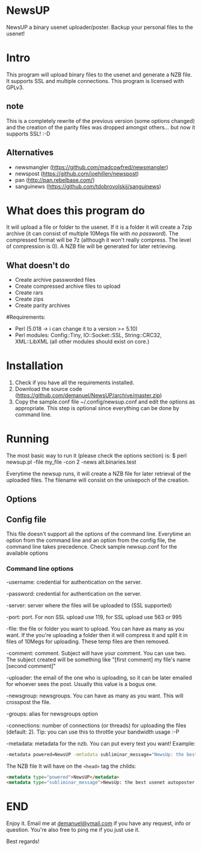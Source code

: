 NewsUP
======

NewsUP a binary usenet uploader/poster. Backup your personal files to the usenet!

# Intro

This program will upload binary files to the usenet and generate a NZB file. It supports SSL and multiple connections.
This program is licensed with GPLv3.


## note
This is a completely rewrite of the previous version (some options changed) and the creation of the parity files was dropped amongst others... but now it supports SSL! :-D

## Alternatives
* newsmangler (https://github.com/madcowfred/newsmangler)
* newspost (https://github.com/joehillen/newspost)
* pan (http://pan.rebelbase.com/)
* sanguinews (https://github.com/tdobrovolskij/sanguinews)


# What does this program do

It will upload a file or folder to the usenet. 
If it is a folder it will create a 7zip archive (it can consist of multiple 10Megs file with *no password*).
The compressed format will be 7z (although it won't really compress. The level of compression is 0).
A NZB file will be generated for later retrieving.

## What doesn't do

* Create archive passworded files 
* Create compressed archive files to upload
* Create rars
* Create zips
* Create parity archives



#Requirements:
* Perl (5.018 -> i can change it to a version >= 5.10)
* Perl modules: Config::Tiny, IO::Socket::SSL, String::CRC32, XML::LibXML (all other modules should exist on core.)

# Installation
1. Check if you have all the requirements installed.
2. Download the source code (https://github.com/demanuel/NewsUP/archive/master.zip)
3. Copy the sample.conf file ~/.config/newsup.conf and edit the options as appropriate. This step is optional since everything can be done by command line.

# Running
The most basic way to run it (please check the options section) is:
$ perl newsup.pl -file my_file -con 2 -news alt.binaries.test

Everytime the newsup runs, it will create a NZB file for later retrieval of the uploaded files. The filename will consist on the unixepoch of the creation.


## Options

## Config file
This file doesn't support all the options of the command line. Everytime an option from the command line and an option from the config file, the command line takes precedence.
Check sample newsup.conf for the available options

### Command line options

-username: credential for authentication on the server.

-password: credential for authentication on the server.

-server: server where the files will be uploaded to (SSL supported)

-port: port. For non SSL upload use 119, for SSL upload use 563 or 995

-file: the file or folder you want to upload. You can have as many as you want. If the you're uploading a folder then it will compress it and split it in files of 10Megs for uploading. These temp files are then removed. 

-comment: comment. Subject will have your comment. You can use two. The subject created will be something like "[first comment] my file's name [second comment]"

-uploader: the email of the one who is uploading, so it can be later emailed for whoever sees the post. Usually this value is a bogus one.

-newsgroup: newsgroups. You can have as many as you want. This will crosspost the file.

-groups: alias for newsgroups option

-connections: number of connections (or threads) for uploading the files (default: 2). Tip: you can use this to throttle your bandwidth usage :-P

-metadata: metadata for the nzb. You can put every text you want! Example: 
```bash
-metadata powered=NewsUP -metadata subliminar_message="NewsUp: the best usenet autoposter crossplatform"
```

The NZB file It will have on the ```<head>``` tag the childs:
```html 
<metadata type="powered">NewsUP</metadata>
<metadata type="subliminar_message">NewsUp: the best usenet autoposter crossplatform</metadata>
```
# END

Enjoy it. Email me at demanuel@ymail.com if you have any request, info or question. You're also free to ping me if you just use it.

Best regards!
